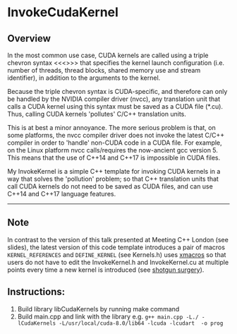 # InvokeCudaKernel

## Overview
In the most common use case, CUDA kernels are called using a triple chevron syntax <<<>>> that specifies the kernel launch configuration (i.e. number of threads, thread blocks, shared memory use and stream identifier), in addition to the arguments to the kernel.

Because the triple chevron syntax is CUDA-specific, and therefore can only be handled by the NVIDIA compiler driver (nvcc), any translation unit that calls a CUDA kernel using this syntax must be saved as a CUDA file (*.cu). Thus, calling CUDA kernels 'pollutes' C/C++ translation units.

This is at best a minor annoyance. The more serious problem is that, on some platforms, the nvcc compiler driver does not invoke the latest C/C++ compiler in order to 'handle' non-CUDA code in a CUDA file. For example, on the Linux platform nvcc calls/requires the now-ancient gcc version 5. This means that the use of C++14 and C++17 is impossible in CUDA files.

My InvokeKernel is a simple C++ template for invoking CUDA kernels in a way that solves the 'pollution' problem; so that C++ translation units that call CUDA kernels do not need to be saved as CUDA files, and can use C++14 and C++17 language features. 

---

## Note
In contrast to the version of this talk presented at Meeting C++ London (see slides), the latest version of this code template introduces a pair of macros `KERNEL_REFERENCES` and `DEFINE_KERNEL` (see Kernels.h) uses [xmacros](https://en.wikipedia.org/wiki/X_Macro) so that users do not have to edit the InvokeKernel.h and InvokeKernel.cu at multiple points every time a new kernel is introduced (see [shotgun surgery](https://en.wikipedia.org/wiki/Shotgun_surgery)).

## Instructions:
1. Build library libCudaKernels by running make command
2. Build main.cpp and link with the library e.g. `g++ main.cpp -L./ -lCudaKernels -L/usr/local/cuda-8.0/lib64 -lcuda -lcudart  -o prog`


